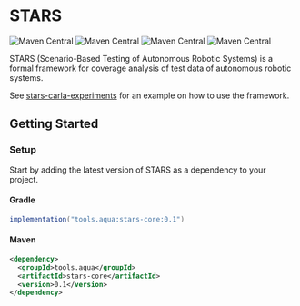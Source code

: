 # STARS

![Maven Central](https://img.shields.io/maven-central/v/tools.aqua/stars-core?logo=apache-maven&label=MavenCentral%20stars-core)
![Maven Central](https://img.shields.io/maven-central/v/tools.aqua/stars-logic-kcmftbl?logo=apache-maven&label=MavenCentral%20stars-logic-kcmftbl)
![Maven Central](https://img.shields.io/maven-central/v/tools.aqua/stars-import-carla?logo=apache-maven&label=MavenCentral%20stars-import-carla)
![Maven Central](https://img.shields.io/maven-central/v/tools.aqua/stars-data-av?logo=apache-maven&label=MavenCentral%20stars-data-av)

STARS (Scenario-Based Testing of Autonomous Robotic Systems) is a formal framework for coverage analysis of test data of autonomous robotic systems.

See [stars-carla-experiments](https://github.com/tudo-aqua/stars-carla-experiments) for an example on how to use the 
framework.

## Getting Started

### Setup

Start by adding the latest version of STARS as a dependency to your project.

#### Gradle
```gradle
implementation("tools.aqua:stars-core:0.1")
```

#### Maven
```xml
<dependency>
  <groupId>tools.aqua</groupId>
  <artifactId>stars-core</artifactId>
  <version>0.1</version>
</dependency>
``` 


